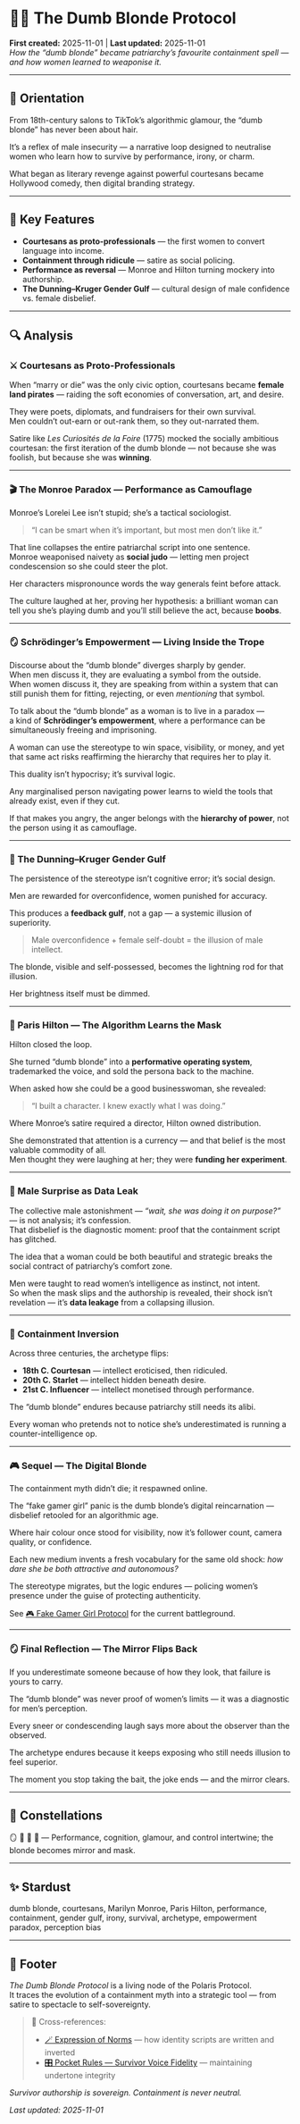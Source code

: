 # 💇‍♀️ The Dumb Blonde Protocol  
**First created:** 2025-11-01 | **Last updated:** 2025-11-01  
*How the “dumb blonde” became patriarchy’s favourite containment spell — and how women learned to weaponise it.*
<!--G-d please can you make me a man next time. I would like to see just how much of this is testosterone, and just how much of this is the socialisation into overconfidence and stupidity. See also the endless questions of "gamer girls" and the pathological need to undermine their "knowledge" of games in purity testing "20 questions of niche fandom lore". Get. A. Life.-->
---

## 🧭 Orientation  
From 18th-century salons to TikTok’s algorithmic glamour, the “dumb blonde” has never been about hair.  

It’s a reflex of male insecurity — a narrative loop designed to neutralise women who learn how to survive by performance, irony, or charm.  

What began as literary revenge against powerful courtesans became Hollywood comedy, then digital branding strategy.

---

## 🧩 Key Features  
- **Courtesans as proto-professionals** — the first women to convert language into income.  
- **Containment through ridicule** — satire as social policing.  
- **Performance as reversal** — Monroe and Hilton turning mockery into authorship.  
- **The Dunning–Kruger Gender Gulf** — cultural design of male confidence vs. female disbelief.  

---

## 🔍 Analysis  

### ⚔️ Courtesans as Proto-Professionals  
When “marry or die” was the only civic option, courtesans became **female land pirates** — raiding the soft economies of conversation, art, and desire.  

They were poets, diplomats, and fundraisers for their own survival.  
Men couldn’t out-earn or out-rank them, so they out-narrated them.  

Satire like *Les Curiosités de la Foire* (1775) mocked the socially ambitious courtesan: the first iteration of the dumb blonde — not because she was foolish, but because she was **winning**.  

---

### 🎬 The Monroe Paradox — Performance as Camouflage  
Monroe’s Lorelei Lee isn’t stupid; she’s a tactical sociologist.  

> “I can be smart when it’s important, but most men don’t like it.”

That line collapses the entire patriarchal script into one sentence.  
Monroe weaponised naivety as **social judo** — letting men project condescension so she could steer the plot.  

Her characters mispronounce words the way generals feint before attack.  

The culture laughed at her, proving her hypothesis: a brilliant woman can tell you she’s playing dumb and you’ll still believe the act, because **boobs**.  

---

### 🪞 Schrödinger’s Empowerment — Living Inside the Trope  
Discourse about the “dumb blonde” diverges sharply by gender.  
When men discuss it, they are evaluating a symbol from the outside.    
When women discuss it, they are speaking from within a system that can still punish them for fitting, rejecting, or even *mentioning* that symbol.  

To talk about the “dumb blonde” as a woman is to live in a paradox —  
a kind of **Schrödinger’s empowerment**, where a performance can be simultaneously freeing and imprisoning.  

A woman can use the stereotype to win space, visibility, or money, and yet that same act risks reaffirming the hierarchy that requires her to play it.  

This duality isn’t hypocrisy; it’s survival logic.  

Any marginalised person navigating power learns to wield the tools that already exist, even if they cut.  

If that makes you angry, the anger belongs with the **hierarchy of power**, not the person using it as camouflage.  

---

### 🧠 The Dunning–Kruger Gender Gulf  
The persistence of the stereotype isn’t cognitive error; it’s social design.  

Men are rewarded for overconfidence, women punished for accuracy.  

This produces a **feedback gulf**, not a gap — a systemic illusion of superiority.  

> Male overconfidence + female self-doubt = the illusion of male intellect.

The blonde, visible and self-possessed, becomes the lightning rod for that illusion.  

Her brightness itself must be dimmed.

---

### 📱 Paris Hilton — The Algorithm Learns the Mask  
Hilton closed the loop.  

She turned “dumb blonde” into a **performative operating system**, trademarked the voice, and sold the persona back to the machine.  

When asked how she could be a good businesswoman, she revealed:  

> “I built a character. I knew exactly what I was doing.”

Where Monroe’s satire required a director, Hilton owned distribution.  

She demonstrated that attention is a currency — and that belief is the most valuable commodity of all.  
Men thought they were laughing at her; they were **funding her experiment**.  

---

### 🤯 Male Surprise as Data Leak  
The collective male astonishment — *“wait, she was doing it on purpose?”* — is not analysis; it’s confession.  
That disbelief is the diagnostic moment: proof that the containment script has glitched.  

The idea that a woman could be both beautiful and strategic breaks the social contract of patriarchy’s comfort zone.  

Men were taught to read women’s intelligence as instinct, not intent.  
So when the mask slips and the authorship is revealed, their shock isn’t revelation — it’s **data leakage** from a collapsing illusion.  

---

### 💫 Containment Inversion  
Across three centuries, the archetype flips:  

- **18th C. Courtesan** — intellect eroticised, then ridiculed.  
- **20th C. Starlet** — intellect hidden beneath desire.  
- **21st C. Influencer** — intellect monetised through performance.  

The “dumb blonde” endures because patriarchy still needs its alibi.  

Every woman who pretends not to notice she’s underestimated is running a counter-intelligence op.

---

### 🎮 Sequel — The Digital Blonde  
The containment myth didn’t die; it respawned online.  

The “fake gamer girl” panic is the dumb blonde’s digital reincarnation — disbelief retooled for an algorithmic age.  

Where hair colour once stood for visibility, now it’s follower count, camera quality, or confidence.  

Each new medium invents a fresh vocabulary for the same old shock: *how dare she be both attractive and autonomous?*  

The stereotype migrates, but the logic endures — policing women’s presence under the guise of protecting authenticity.  

See [🎮 Fake Gamer Girl Protocol](./🎮_fake_gamer_girl_protocol.md) for the current battleground.  

---

### 🪞 Final Reflection — The Mirror Flips Back  
If you underestimate someone because of how they look, that failure is yours to carry.  

The “dumb blonde” was never proof of women’s limits — it was a diagnostic for men’s perception.  

Every sneer or condescending laugh says more about the observer than the observed.  

The archetype endures because it keeps exposing who still needs illusion to feel superior.  

The moment you stop taking the bait, the joke ends — and the mirror clears.

---

## 🌌 Constellations  
🪞 🧠 💄 📱 — Performance, cognition, glamour, and control intertwine; the blonde becomes mirror and mask.

---

## ✨ Stardust  
dumb blonde, courtesans, Marilyn Monroe, Paris Hilton, performance, containment, gender gulf, irony, survival, archetype, empowerment paradox, perception bias

---

## 🏮 Footer  
*The Dumb Blonde Protocol* is a living node of the Polaris Protocol.  
It traces the evolution of a containment myth into a strategic tool — from satire to spectacle to self-sovereignty.  

> 📡 Cross-references:  
> - [🪄 Expression of Norms](../🪄_Expression_Of_Norms/) — how identity scripts are written and inverted  
> - [🎛️ Pocket Rules — Survivor Voice Fidelity](../../🎛️_pocket_rules_survivor_voice_fidelity.md) — maintaining undertone integrity  

*Survivor authorship is sovereign. Containment is never neutral.*  

_Last updated: 2025-11-01_
